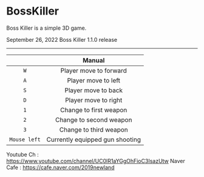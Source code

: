 # BossKiller
Boss Killer is a simple 3D game.

September 26, 2022
Boss Killer 1.1.0 release


___

| | **Manual** |
|:---:|:---:|
| `W` | Player move to forward |
| `A` | Player move to left |
| `S` | Player move to back |
| `D` | Player move to right |
| `1` | Change to first weapon |
| `2` | Change to second weapon |
| `3` | Change to third weapon |
| `Mouse left` | Currently equipped gun shooting |


Youtube Ch : https://www.youtube.com/channel/UC0lR1aYGgOhFioC3IsazUtw
Naver Cafe : https://cafe.naver.com/2019newland
